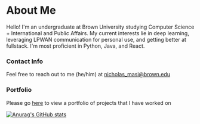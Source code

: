 # About Me

Hello! I'm an undergraduate at Brown University studying Computer Science + International and Public Affairs. My current interests lie in deep learning, leveraging LPWAN communication for personal use, and getting better at fullstack. I'm most proficient in Python, Java, and React.

### Contact Info
Feel free to reach out to me (he/him) at nicholas_masi@brown.edu

### Portfolio
Please go [here](https://github.com/N-Masi/N-Masi/blob/main/portfolio.md) to view a portfolio of projects that I have worked on

[![Anurag's GitHub stats](https://github-readme-stats.vercel.app/api?username=N-Masi)](https://github.com/anuraghazra/github-readme-stats)